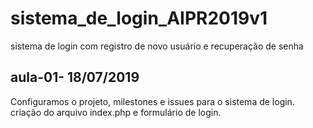 # sistema_de_login_AIPR2019v1
sistema de login com registro de novo usuário e recuperação de senha
## aula-01- 18/07/2019
Configuramos o projeto, milestones e issues para o sistema de login.
criação do arquivo index.php e formulário de login.

